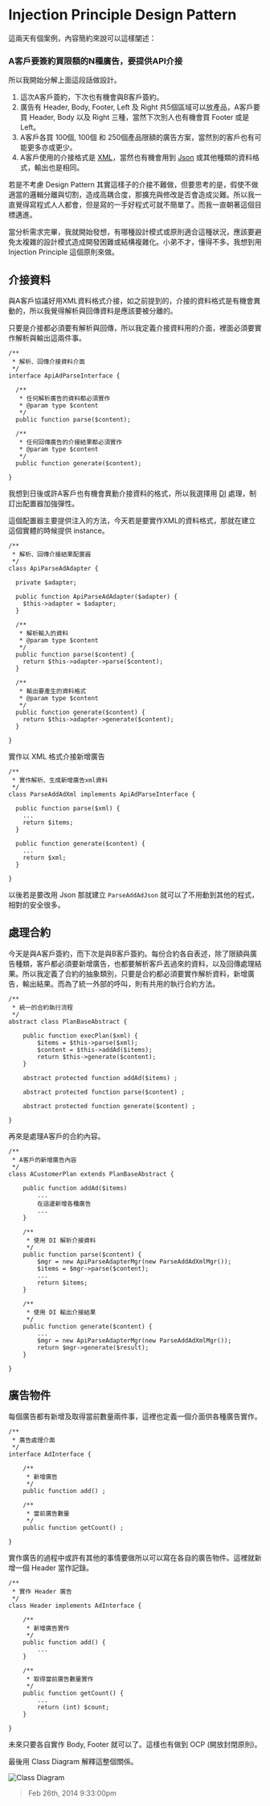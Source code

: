 # Injection Principle Design Pattern

這兩天有個案例，內容簡約來說可以這樣闡述：

### A客戶要簽約買限額的N種廣告，要提供API介接

所以我開始分解上面這段話做設計。

1. 這次A客戶簽約，下次也有機會與B客戶簽約。
2. 廣告有 Header, Body, Footer, Left 及 Right 共5個區域可以放產品，A客戶要買 Header, Body 以及 Right 三種，當然下次別人也有機會買 Footer 或是 Left。
2. A客戶各買 100個, 100個 和 250個產品限額的廣告方案，當然別的客戶也有可能更多亦或更少。
3. A客戶使用的介接格式是 [XML][1]，當然也有機會用到 [Json][2] 或其他種類的資料格式，輸出也是相同。

若是不考慮 Design Pattern 其實這樣子的介接不難做，但要思考的是，假使不做適當的邏輯分離與切割，造成高耦合度，那擴充與修改是否會造成災難。所以我一直覺得寫程式人人都會，但是寫的一手好程式可就不簡單了。而我一直朝著這個目標邁進。

當分析需求完畢，我就開始發想，有哪種設計模式或原則適合這種狀況，應該要避免太複雜的設計模式造成開發困難或結構複雜化。小弟不才，懂得不多。我想到用 Injection Principle 這個原則來做。

## 介接資料

與A客戶協議好用XML資料格式介接，如之前提到的，介接的資料格式是有機會異動的，所以我覺得解析與回傳資料是應該要被分離的。

只要是介接都必須要有解析與回傳，所以我定義介接資料用的介面，裡面必須要實作解析與輸出這兩件事。

	/**
	 * 解析、回傳介接資料介面
	 */
	interface ApiAdParseInterface {
	  
	  /**
	   * 任何解析廣告的資料都必須實作
	   * @param type $content
	   */
	  public function parse($content);
	  
	  /**
	   * 任何回傳廣告的介接結果都必須實作
	   * @param type $content
	   */
	  public function generate($content);
	  
	}

我想到日後或許A客戶也有機會異動介接資料的格式，所以我選擇用 [DI][3] 處理，制訂出配置器加強彈性。

這個配置器主要提供注入的方法，今天若是要實作XML的資料格式，那就在建立這個實體的時候提供 instance。

	/**
	 * 解析、回傳介接結果配置器
	 */
	class ApiParseAdAdapter {
	  
	  private $adapter;
	  
	  public function ApiParseAdAdapter($adapter) {
	    $this->adapter = $adapter;
	  }
	  
	  /**
	   * 解析輸入的資料
	   * @param type $content
	   */
	  public function parse($content) {
	    return $this->adapter->parse($content);
	  }
	  
	  /**
	   * 輸出要產生的資料格式
	   * @param type $content
	   */
	  public function generate($content) {
	    return $this->adapter->generate($content);
	  }
	
	}

實作以 XML 格式介接新增廣告

	/**
	 * 實作解析、生成新增廣告xml資料
	 */
	class ParseAddAdXml implements ApiAdParseInterface {
	
	  public function parse($xml) {
		...
	    return $items;
	  }
	
	  public function generate($content) {
		...
	    return $xml;
	  }
	
	}

以後若是要改用 Json 那就建立 `ParseAddAdJson` 就可以了不用動到其他的程式，相對的安全很多。

## 處理合約

今天是與A客戶簽約，而下次是與B客戶簽約。每份合約各自表述，除了限額與廣告種類，客戶都必須要新增廣告，也都要解析客戶丟過來的資料，以及回傳處理結果。所以我定義了合約的抽象類別，只要是合約都必須要實作解析資料，新增廣告，輸出結果。而為了統一外部的呼叫，則有共用的執行合約方法。

	/**
	 * 統一的合約執行流程
	 */
	abstract class PlanBaseAbstract {
	  
		public function execPlan($xml) {
			$items = $this->parse($xml);
			$content = $this->addAd($items);
			return $this->generate($content);
		}
		
		abstract protected function addAd($items) ;

		abstract protected function parse($content) ;
	
		abstract protected function generate($content) ;
	
	}

再來是處理A客戶的合約內容。

	/**
	 * A客戶的新增廣告內容
	 */
	class ACustomerPlan extends PlanBaseAbstract {
	
		public function addAd($items) 
			...
			在這邊新增各種廣告
			...
		}

		/**
		 * 使用 DI 解析介接資料
		 */
		public function parse($content) {
			$mgr = new ApiParseAdapterMgr(new ParseAddAdXmlMgr());
			$items = $mgr->parse($content);
			...
			return $items;
		}
	
		/**
		 * 使用 DI 輸出介接結果
		 */
		public function generate($content) {
			...
			$mgr = new ApiParseAdapterMgr(new ParseAddAdXmlMgr());
			return $mgr->generate($result);
		}

	}

## 廣告物件

每個廣告都有新增及取得當前數量兩件事，這裡也定義一個介面供各種廣告實作。

	/**
	 * 廣告處理介面
	 */
	interface AdInterface {

		/**
		 * 新增廣告
		 */
		public function add() ;

		/**
		 * 當前廣告數量
		 */
		public function getCount() ;
	
	}

實作廣告的過程中或許有其他的事情要做所以可以寫在各自的廣告物件。這裡就新增一個 Header 當作記錄。

	/**
	 * 實作 Header 廣告
	 */
	class Header implements AdInterface {

		/**
		 * 新增廣告實作
		 */
		public function add() {
			...
		}
	
		/**
		 * 取得當前廣告數量實作
		 */
		public function getCount() {
			...
	    	return (int) $count;
		}
	
	}

未來只要各自實作 Body, Footer 就可以了。這樣也有做到 OCP (開放封閉原則)。

最後用 Class Diagram 解釋這整個關係。

![Class Diagram](https://lh6.googleusercontent.com/-ogfi8AtWedU/Uwb0uIOnJfI/AAAAAAAAAW8/MkVsthE9yVg/w611-h621-no/Class+Diagram.png)

[1]: http://zh.wikipedia.org/zh-tw/XML
[2]: http://www.json.org/
[3]: http://zh.wikipedia.org/zh-tw/%E6%8E%A7%E5%88%B6%E5%8F%8D%E8%BD%AC

> Feb 26th, 2014 9:33:00pm